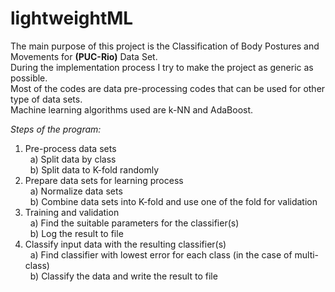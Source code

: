 # lightweightML

The main purpose of this project is the Classification of Body Postures and Movements for <b>(PUC-Rio)</b> Data Set.<br>
During the implementation process I try to make the project as generic as possible. <br>
Most of the codes are data pre-processing codes that can be used for other type of data sets.<br>
Machine learning algorithms used are k-NN and AdaBoost.<br>

<i>Steps of the program:</i><br>
1. Pre-process data sets<br>
&nbsp;&nbsp;a) Split data by class<br>
&nbsp;&nbsp;b) Split data to K-fold randomly<br>
2. Prepare data sets for learning process<br>
&nbsp;&nbsp;a) Normalize data sets<br>
&nbsp;&nbsp;b) Combine data sets into K-fold and use one of the fold for validation<br>
3. Training and validation<br>
&nbsp;&nbsp;a) Find the suitable parameters for the classifier(s)<br>
&nbsp;&nbsp;b) Log the result to file<br>
4. Classify input data with the resulting classifier(s)<br>
&nbsp;&nbsp;a) Find classifier with lowest error for each class (in the case of multi-class)<br>
&nbsp;&nbsp;b) Classify the data and write the result to file<br>

